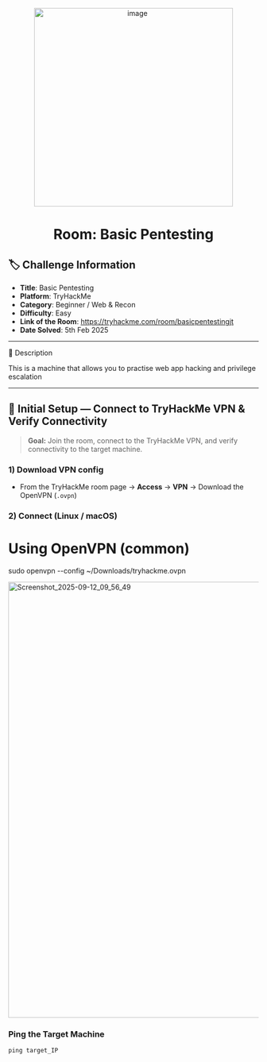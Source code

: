 <p align="center">
  <img width="400" height="400" alt="image" src="https://github.com/user-attachments/assets/1e4eabf8-f1a7-47da-bd8b-d9a40c339cc5" />
</p>
<h1 align="center">Room: Basic Pentesting</h1>

## 🏷️ Challenge Information
- **Title**: Basic Pentesting
- **Platform**: TryHackMe
- **Category**: Beginner / Web & Recon
- **Difficulty**: Easy
- **Link of the Room**: https://tryhackme.com/room/basicpentestingjt
- **Date Solved**: 5th Feb 2025

________________________________________
📝 Description

This is a machine that allows you to practise web app hacking and privilege escalation
________________________________________

## 🔌 Initial Setup — Connect to TryHackMe VPN & Verify Connectivity

> **Goal:** Join the room, connect to the TryHackMe VPN, and verify connectivity to the target machine.

### 1) Download VPN config

- From the TryHackMe room page → **Access** → **VPN** → Download the OpenVPN (`.ovpn`)

### 2) Connect (Linux / macOS)

# Using OpenVPN (common)
sudo openvpn --config ~/Downloads/tryhackme.ovpn

<img width="1718" height="878" alt="Screenshot_2025-09-12_09_56_49" src="https://github.com/user-attachments/assets/9954b3f4-7278-4e6d-b764-e5dfec743c89" />

### Ping the Target Machine
```ping target_IP```


